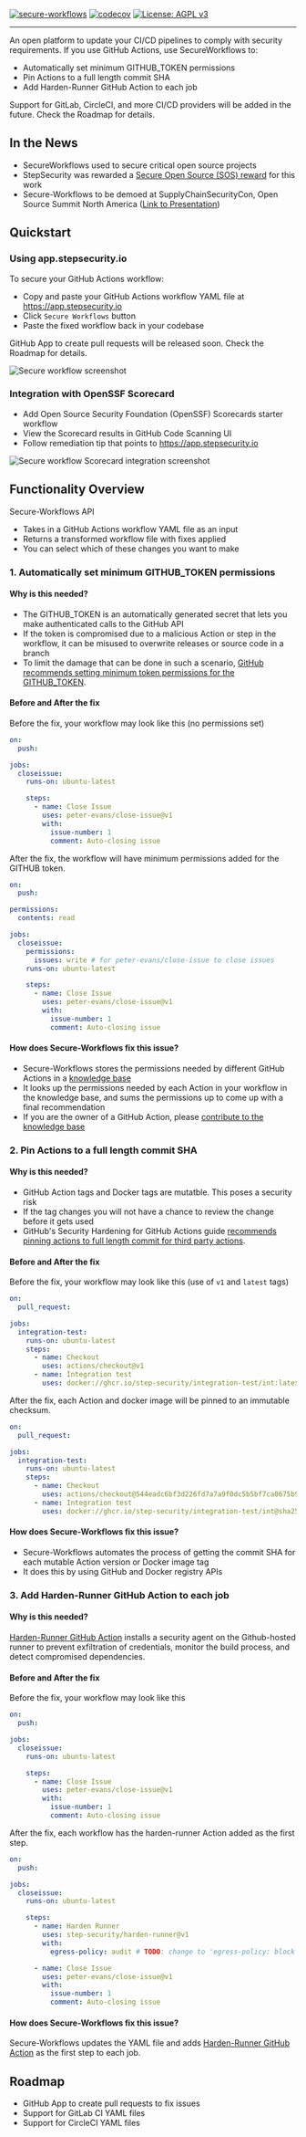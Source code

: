 [![secure-workflows](images/banner.png)](#)
[![codecov](https://codecov.io/gh/step-security/secure-workflows/branch/main/graph/badge.svg?token=02ONA6U92A)](https://codecov.io/gh/step-security/secure-workflows)
[![License: AGPL v3](https://img.shields.io/badge/License-AGPL%20v3-blue.svg)](https://raw.githubusercontent.com/step-security/secure-workflows/main/LICENSE)

---

An open platform to update your CI/CD pipelines to comply with security requirements. If you use GitHub Actions, use SecureWorkflows to:

- Automatically set minimum GITHUB_TOKEN permissions
- Pin Actions to a full length commit SHA
- Add Harden-Runner GitHub Action to each job

Support for GitLab, CircleCI, and more CI/CD providers will be added in the future. Check the Roadmap for details.

## In the News

- SecureWorkflows used to secure critical open source projects
- StepSecurity was rewarded a [Secure Open Source (SOS) reward](https://sos.dev) for this work
- Secure-Workflows to be demoed at SupplyChainSecurityCon, Open Source Summit North America ([Link to Presentation](http://sched.co/11Pvu))

## Quickstart

### Using app.stepsecurity.io

To secure your GitHub Actions workflow:

- Copy and paste your GitHub Actions workflow YAML file at https://app.stepsecurity.io
- Click `Secure Workflows` button
- Paste the fixed workflow back in your codebase

GitHub App to create pull requests will be released soon. Check the Roadmap for details.

<p align="left">
  <img src="https://github.com/step-security/supply-chain-goat/blob/main/images/secure-workflows/SecureWorkflows4.gif" alt="Secure workflow screenshot" >
</p>

### Integration with OpenSSF Scorecard

- Add Open Source Security Foundation (OpenSSF) Scorecards starter workflow
- View the Scorecard results in GitHub Code Scanning UI
- Follow remediation tip that points to https://app.stepsecurity.io

<p align="left">
  <img src="https://github.com/step-security/supply-chain-goat/blob/main/images/secure-workflows/SecureWorkflowsIntegration.png" alt="Secure workflow Scorecard integration screenshot" >
</p>

## Functionality Overview

Secure-Workflows API

- Takes in a GitHub Actions workflow YAML file as an input
- Returns a transformed workflow file with fixes applied
- You can select which of these changes you want to make

### 1. Automatically set minimum GITHUB_TOKEN permissions

#### Why is this needed?

- The GITHUB_TOKEN is an automatically generated secret that lets you make authenticated calls to the GitHub API
- If the token is compromised due to a malicious Action or step in the workflow, it can be misused to overwrite releases or source code in a branch
- To limit the damage that can be done in such a scenario, [GitHub recommends setting minimum token permissions for the GITHUB_TOKEN](https://github.blog/changelog/2021-04-20-github-actions-control-permissions-for-github_token/).

#### Before and After the fix

Before the fix, your workflow may look like this (no permissions set)

```yaml
on:
  push:

jobs:
  closeissue:
    runs-on: ubuntu-latest

    steps:
      - name: Close Issue
        uses: peter-evans/close-issue@v1
        with:
          issue-number: 1
          comment: Auto-closing issue
```

After the fix, the workflow will have minimum permissions added for the GITHUB token.

```yaml
on:
  push:

permissions:
  contents: read

jobs:
  closeissue:
    permissions:
      issues: write # for peter-evans/close-issue to close issues
    runs-on: ubuntu-latest

    steps:
      - name: Close Issue
        uses: peter-evans/close-issue@v1
        with:
          issue-number: 1
          comment: Auto-closing issue
```

#### How does Secure-Workflows fix this issue?

- Secure-Workflows stores the permissions needed by different GitHub Actions in a [knowledge base](<(https://github.com/step-security/secure-workflows/tree/main/knowledge-base/actions)>)
- It looks up the permissions needed by each Action in your workflow in the knowledge base, and sums the permissions up to come up with a final recommendation
- If you are the owner of a GitHub Action, please [contribute to the knowledge base](https://github.com/step-security/secure-workflows/blob/main/knowledge-base/actions/README.md)

### 2. Pin Actions to a full length commit SHA

#### Why is this needed?

- GitHub Action tags and Docker tags are mutatble. This poses a security risk
- If the tag changes you will not have a chance to review the change before it gets used
- GitHub's Security Hardening for GitHub Actions guide [recommends pinning actions to full length commit for third party actions](https://docs.github.com/en/actions/security-guides/security-hardening-for-github-actions#using-third-party-actions).

#### Before and After the fix

Before the fix, your workflow may look like this (use of `v1` and `latest` tags)

```yaml
on:
  pull_request:

jobs:
  integration-test:
    runs-on: ubuntu-latest
    steps:
      - name: Checkout
        uses: actions/checkout@v1
      - name: Integration test
        uses: docker://ghcr.io/step-security/integration-test/int:latest
```

After the fix, each Action and docker image will be pinned to an immutable checksum.

```yaml
on:
  pull_request:

jobs:
  integration-test:
    runs-on: ubuntu-latest
    steps:
      - name: Checkout
        uses: actions/checkout@544eadc6bf3d226fd7a7a9f0dc5b5bf7ca0675b9
      - name: Integration test
        uses: docker://ghcr.io/step-security/integration-test/int@sha256:1efef3bbdd297d1b321b9b4559092d3131961913bc68b7c92b681b4783d563f0
```

#### How does Secure-Workflows fix this issue?

- Secure-Workflows automates the process of getting the commit SHA for each mutable Action version or Docker image tag
- It does this by using GitHub and Docker registry APIs

### 3. Add Harden-Runner GitHub Action to each job

#### Why is this needed?

[Harden-Runner GitHub Action](https://github.com/step-security/harden-runner) installs a security agent on the Github-hosted runner to prevent exfiltration of credentials, monitor the build process, and detect compromised dependencies.

#### Before and After the fix

Before the fix, your workflow may look like this

```yaml
on:
  push:

jobs:
  closeissue:
    runs-on: ubuntu-latest

    steps:
      - name: Close Issue
        uses: peter-evans/close-issue@v1
        with:
          issue-number: 1
          comment: Auto-closing issue
```

After the fix, each workflow has the harden-runner Action added as the first step.

```yaml
on:
  push:

jobs:
  closeissue:
    runs-on: ubuntu-latest

    steps:
      - name: Harden Runner
        uses: step-security/harden-runner@v1
        with:
          egress-policy: audit # TODO: change to 'egress-policy: block' after couple of runs

      - name: Close Issue
        uses: peter-evans/close-issue@v1
        with:
          issue-number: 1
          comment: Auto-closing issue
```

#### How does Secure-Workflows fix this issue?

Secure-Workflows updates the YAML file and adds [Harden-Runner GitHub Action](https://github.com/step-security/harden-runner) as the first step to each job.

## Roadmap

- GitHub App to create pull requests to fix issues
- Support for GitLab CI YAML files
- Support for CircleCI YAML files
